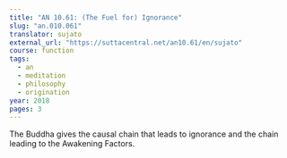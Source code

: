 ```yaml
---
title: "AN 10.61: (The Fuel for) Ignorance"
slug: "an.010.061"
translator: sujato
external_url: "https://suttacentral.net/an10.61/en/sujato"
course: function
tags:
  - an
  - meditation
  - philosophy
  - origination
year: 2018
pages: 3
---
```


The Buddha gives the causal chain that leads to ignorance and the chain leading to the Awakening Factors.
